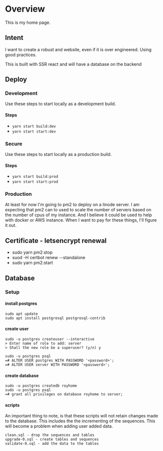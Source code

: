 # Overview
This is my home page.

## Intent
I want to create a robust and website, even if it is over engineered.  Using good practices.

This is built with SSR react and will have a database on the backend

## Deploy

### Development

Use these steps to start locally as a development build.

#### Steps
- `yarn start build:dev`
- `yarn start start:dev`

### Secure

Use these steps to start locally as a production build.

#### Steps
- `yarn start build:prod`
- `yarn start start:prod`

### Production

At least for now I'm going to pm2 to deploy on a linode server.  I am expecting that pm2 can to used to 
scale the number of servers based on the number of cpus of my instance.  And I believe it could be used to 
help with docker or AWS instance.  When I want to pay for these things, I'll figure it out.

## Certificate - letsencrypt renewal

- sudo yarn pm2:stop
- suod -H certbot renew --standalone
- sudo yarn pm2:start

## Database
### Setup
#### install postgres
```
sudo apt update
sudo apt install postgresql postgresql-contrib
```
#### create user
```
sudo -u postgres createuser --interactive
> Enter name of role to add: server
> Shall the new role be a superuser? (y/n) y

sudo -u postgres psql
=# ALTER USER postgres WITH PASSWORD '<password>';
=# ALTER USER server WITH PASSWORD '<password>';
```
#### create database
```
sudo -u postgres createdb royhome
sudo -u postgres psql
=# grant all privileges on database royhome to server;
```
#### scripts
An important thing to note, is that these scripts will not retain changes made to the database.  This includes the 
the incrementing of the sequences.  This will become a problem when adding user added data.  
```
clean.sql - drop the sequences and tables
upgrade-0.sql - create tables and sequences
validate-0.sql - add the data to the tables
```
